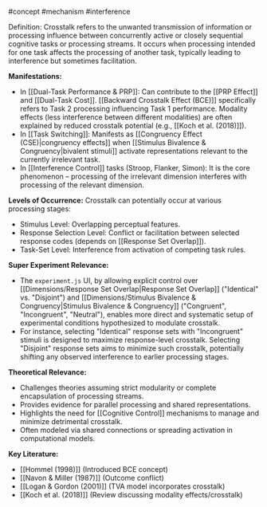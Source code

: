#concept #mechanism #interference

Definition: Crosstalk refers to the unwanted transmission of information or processing influence between concurrently active or closely sequential cognitive tasks or processing streams. It occurs when processing intended for one task affects the processing of another task, typically leading to interference but sometimes facilitation.

**Manifestations:**

- In [[Dual-Task Performance & PRP]]: Can contribute to the [[PRP Effect]] and [[Dual-Task Cost]]. [[Backward Crosstalk Effect (BCE)]] specifically refers to Task 2 processing influencing Task 1 performance. Modality effects (less interference between different modalities) are often explained by reduced crosstalk potential (e.g., [[Koch et al. (2018)]]).
- In [[Task Switching]]: Manifests as [[Congruency Effect (CSE)|congruency effects]] when [[Stimulus Bivalence & Congruency|bivalent stimuli]] activate representations relevant to the currently irrelevant task.
- In [[Interference Control]] tasks (Stroop, Flanker, Simon): It is the core phenomenon – processing of the irrelevant dimension interferes with processing of the relevant dimension.

**Levels of Occurrence:** Crosstalk can potentially occur at various processing stages:

- Stimulus Level: Overlapping perceptual features.
- Response Selection Level: Conflict or facilitation between selected response codes (depends on [[Response Set Overlap]]).
- Task-Set Level: Interference from activation of competing task rules.

**Super Experiment Relevance:**
- The `experiment.js` UI, by allowing explicit control over [[Dimensions/Response Set Overlap|Response Set Overlap]] ("Identical" vs. "Disjoint") and [[Dimensions/Stimulus Bivalence & Congruency|Stimulus Bivalence & Congruency]] ("Congruent", "Incongruent", "Neutral"), enables more direct and systematic setup of experimental conditions hypothesized to modulate crosstalk.
- For instance, selecting "Identical" response sets with "Incongruent" stimuli is designed to maximize response-level crosstalk. Selecting "Disjoint" response sets aims to minimize such crosstalk, potentially shifting any observed interference to earlier processing stages.

**Theoretical Relevance:**

- Challenges theories assuming strict modularity or complete encapsulation of processing streams.
- Provides evidence for parallel processing and shared representations.
- Highlights the need for [[Cognitive Control]] mechanisms to manage and minimize detrimental crosstalk.
- Often modeled via shared connections or spreading activation in computational models.

**Key Literature:**

- [[Hommel (1998)]] (Introduced BCE concept)
- [[Navon & Miller (1987)]] (Outcome conflict)
- [[Logan & Gordon (2001)]] (TVA model incorporates crosstalk)
- [[Koch et al. (2018)]] (Review discussing modality effects/crosstalk)